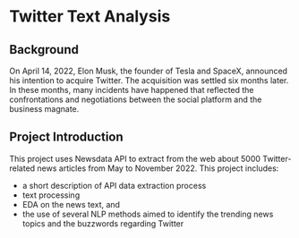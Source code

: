 # Twitter Text Analysis
## Background
On April 14, 2022, Elon Musk, the founder of Tesla and SpaceX, announced his intention to acquire Twitter. The acquisition was settled six months later. In these months, many incidents have happened that reflected the confrontations and negotiations between the social platform and the business magnate.

## Project Introduction
This project uses Newsdata API to extract from the web about 5000 Twitter-related news articles from May to November 2022. This project includes:  
* a short description of API data extraction process
* text processing 
* EDA on the news text, and 
* the use of several NLP methods aimed to identify the trending news topics and the buzzwords regarding Twitter
